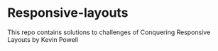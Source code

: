 # Responsive-layouts
This repo contains solutions to challenges of Conquering Responsive Layouts by Kevin Powell
